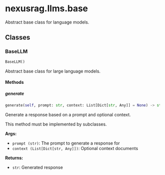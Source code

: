 # nexusrag.llms.base

Abstract base class for language models.

## Classes

### BaseLLM

```python
BaseLLM()
```

Abstract base class for large language models.

#### Methods

##### generate

```python
generate(self, prompt: str, context: List[Dict[str, Any]] = None) -> str
```

Generate a response based on a prompt and optional context.

This method must be implemented by subclasses.

**Args:**
- `prompt (str)`: The prompt to generate a response for
- `context (List[Dict[str, Any]])`: Optional context documents

**Returns:**
- `str`: Generated response
